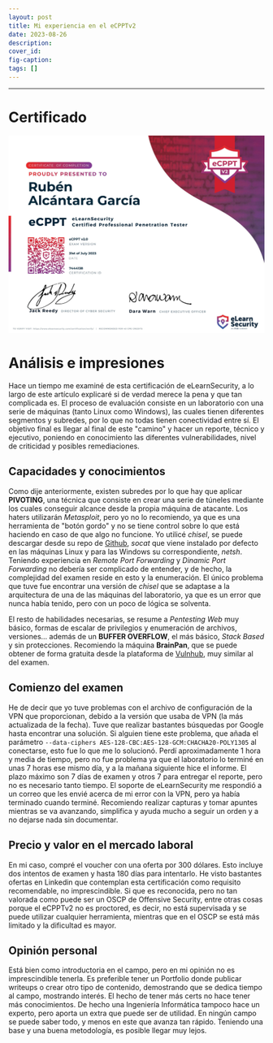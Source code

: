 ```yaml
---
layout: post
title: Mi experiencia en el eCPPTv2
date: 2023-08-26
description:
cover_id: 
fig-caption:
tags: []
---
```

___


# Certificado

<center><img src="/img/articulos/mi-experiencia-en-el-ecpptv2/ecpptv2.png" alt=""></center>

# Análisis e impresiones

Hace un tiempo me examiné de esta certificación de eLearnSecurity, a lo largo de este artículo explicaré si de verdad merece la pena y que tan complicada es. El proceso de evaluación consiste en un laboratorio con una serie de máquinas (tanto Linux como Windows), las cuales tienen diferentes segmentos y subredes, por lo que no todas tienen conectividad entre sí. El objetivo final es llegar al final de este "camino" y hacer un reporte, técnico y ejecutivo, poniendo en conocimiento las diferentes vulnerabilidades, nivel de criticidad y posibles remediaciones.

## Capacidades y conocimientos

Como dije anteriormente, existen subredes por lo que hay que aplicar **PIVOTING**, una técnica que consiste en crear una serie de túneles mediante los cuales conseguir alcance desde la propia máquina de atacante. Los haters utilizarán *Metasploit*, pero yo no lo recomiendo, ya que es una herramienta de "botón gordo" y no se tiene control sobre lo que está haciendo en caso de que algo no funcione. Yo utilicé *chisel*, se puede descargar desde su repo de [Github](https://github.com/jpillora/chisel), *socat* que viene instalado por defecto en las máquinas Linux y para las Windows su correspondiente, *netsh*. Teniendo experiencia en *Remote Port Forwarding* y *Dinamic Port Forwarding* no debería ser complicado de entender, y de hecho, la complejidad del examen reside en esto y la enumeración. El único problema que tuve fue encontrar una versión de *chisel* que se adaptase a la arquitectura de una de las máquinas del laboratorio, ya que es un error que nunca había tenido, pero con un poco de lógica se solventa.

El resto de habilidades necesarias, se resume a *Pentesting Web* muy básico, formas de escalar de privilegios y enumeración de archivos, versiones... además de un **BUFFER OVERFLOW**, el más básico, *Stack Based* y sin protecciones. Recomiendo la máquina **BrainPan**, que se puede obtener de forma gratuita desde la plataforma de [Vulnhub](https://www.vulnhub.com/entry/brainpan-1,51/), muy similar al del examen.

## Comienzo del examen

He de decir que yo tuve problemas con el archivo de configuración de la VPN que proporcionan, debido a la versión que usaba de VPN (la más actualizada de la fecha). Tuve que realizar bastantes búsquedas por Google hasta encontrar una solución. Si alguien tiene este problema, que añada el parámetro ``--data-ciphers AES-128-CBC:AES-128-GCM:CHACHA20-POLY1305`` al conectarse, esto fue lo que me lo solucionó. Perdí aproximadamente 1 hora y media de tiempo, pero no fue problema ya que el laboratorio lo terminé en unas 7 horas ese mismo día, y a la mañana siguiente hice el informe. El plazo máximo son 7 días de examen y otros 7 para entregar el reporte, pero no es necesario tanto tiempo. El soporte de eLearnSecurity me respondió a un correo que les envié acerca de mi error con la VPN, pero ya había terminado cuando terminé. Recomiendo realizar capturas y tomar apuntes mientras se va avanzando, simplifica y ayuda mucho a seguir un orden y a no dejarse nada sin documentar.

## Precio y valor en el mercado laboral

En mi caso, compré el voucher con una oferta por 300 dólares. Esto incluye dos intentos de examen y hasta 180 días para intentarlo. He visto bastantes ofertas en Linkedin que contemplan esta certificación como requisito recomendable, no imprescindible. Si que es reconocida, pero no tan valorada como puede ser un OSCP de Offensive Security, entre otras cosas porque el eCPPTv2 no es proctored, es decir, no está supervisada y se puede utilizar cualquier herramienta, mientras que en el OSCP se está más limitado y la dificultad es mayor.

## Opinión personal

Está bien como introductoria en el campo, pero en mi opinión no es imprescindible tenerla. Es preferible tener un Portfolio donde publicar writeups o crear otro tipo de contenido, demostrando que se dedica tiempo al campo, mostrando interés. El hecho de tener más certs no hace tener más conocimientos. De hecho una Ingeniería Informática tampoco hace un experto, pero aporta un extra que puede ser de utilidad. En ningún campo se puede saber todo, y menos en este que avanza tan rápido. Teniendo una base y una buena metodología, es posible llegar muy lejos.